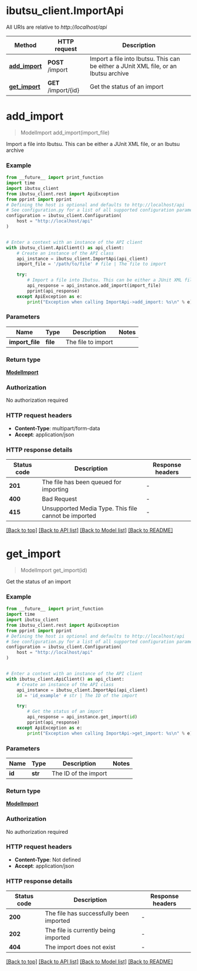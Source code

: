 # ibutsu_client.ImportApi

All URIs are relative to *http://localhost/api*

Method | HTTP request | Description
------------- | ------------- | -------------
[**add_import**](ImportApi.md#add_import) | **POST** /import | Import a file into Ibutsu. This can be either a JUnit XML file, or an Ibutsu archive
[**get_import**](ImportApi.md#get_import) | **GET** /import/{id} | Get the status of an import


# **add_import**
> ModelImport add_import(import_file)

Import a file into Ibutsu. This can be either a JUnit XML file, or an Ibutsu archive

### Example

```python
from __future__ import print_function
import time
import ibutsu_client
from ibutsu_client.rest import ApiException
from pprint import pprint
# Defining the host is optional and defaults to http://localhost/api
# See configuration.py for a list of all supported configuration parameters.
configuration = ibutsu_client.Configuration(
    host = "http://localhost/api"
)


# Enter a context with an instance of the API client
with ibutsu_client.ApiClient() as api_client:
    # Create an instance of the API class
    api_instance = ibutsu_client.ImportApi(api_client)
    import_file = '/path/to/file' # file | The file to import

    try:
        # Import a file into Ibutsu. This can be either a JUnit XML file, or an Ibutsu archive
        api_response = api_instance.add_import(import_file)
        pprint(api_response)
    except ApiException as e:
        print("Exception when calling ImportApi->add_import: %s\n" % e)
```

### Parameters

Name | Type | Description  | Notes
------------- | ------------- | ------------- | -------------
 **import_file** | **file**| The file to import | 

### Return type

[**ModelImport**](ModelImport.md)

### Authorization

No authorization required

### HTTP request headers

 - **Content-Type**: multipart/form-data
 - **Accept**: application/json

### HTTP response details
| Status code | Description | Response headers |
|-------------|-------------|------------------|
**201** | The file has been queued for importing |  -  |
**400** | Bad Request |  -  |
**415** | Unsupported Media Type. This file cannot be imported |  -  |

[[Back to top]](#) [[Back to API list]](../README.md#documentation-for-api-endpoints) [[Back to Model list]](../README.md#documentation-for-models) [[Back to README]](../README.md)

# **get_import**
> ModelImport get_import(id)

Get the status of an import

### Example

```python
from __future__ import print_function
import time
import ibutsu_client
from ibutsu_client.rest import ApiException
from pprint import pprint
# Defining the host is optional and defaults to http://localhost/api
# See configuration.py for a list of all supported configuration parameters.
configuration = ibutsu_client.Configuration(
    host = "http://localhost/api"
)


# Enter a context with an instance of the API client
with ibutsu_client.ApiClient() as api_client:
    # Create an instance of the API class
    api_instance = ibutsu_client.ImportApi(api_client)
    id = 'id_example' # str | The ID of the import

    try:
        # Get the status of an import
        api_response = api_instance.get_import(id)
        pprint(api_response)
    except ApiException as e:
        print("Exception when calling ImportApi->get_import: %s\n" % e)
```

### Parameters

Name | Type | Description  | Notes
------------- | ------------- | ------------- | -------------
 **id** | **str**| The ID of the import | 

### Return type

[**ModelImport**](ModelImport.md)

### Authorization

No authorization required

### HTTP request headers

 - **Content-Type**: Not defined
 - **Accept**: application/json

### HTTP response details
| Status code | Description | Response headers |
|-------------|-------------|------------------|
**200** | The file has successfully been imported |  -  |
**202** | The file is currently being imported |  -  |
**404** | The import does not exist |  -  |

[[Back to top]](#) [[Back to API list]](../README.md#documentation-for-api-endpoints) [[Back to Model list]](../README.md#documentation-for-models) [[Back to README]](../README.md)

